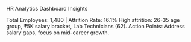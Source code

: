HR Analytics Dashboard Insights

Total Employees: 1,480 | Attrition Rate: 16.1%
High attrition: 26-35 age group, ₹5K salary bracket, Lab Technicians (62).
Action Points: Address salary gaps, focus on mid-career growth.

